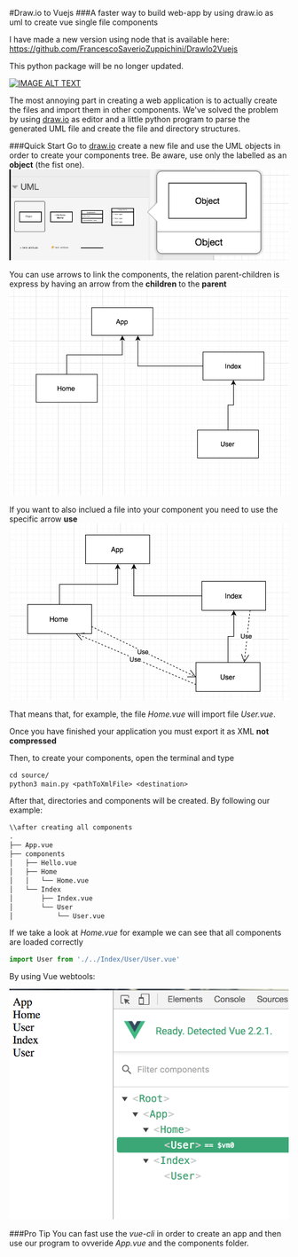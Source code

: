 
#Draw.io to Vuejs
###A faster way to build web-app by using draw.io as uml to create vue single file components

I have made a new version using node that is available here:
https://github.com/FrancescoSaverioZuppichini/DrawIo2Vuejs

This python package will be no longer updated.


[![IMAGE ALT TEXT](http://img.youtube.com/vi/CnUOb_C_n0M/0.jpg)](https://www.youtube.com/watch?v=CnUOb_C_n0M&feature=youtu.be "Video Title")

The most annoying part in creating a web application is to actually create the files and import them in other components. We've solved the problem by using [draw.io](https://www.draw.io) as editor and a little python program to parse the generated UML file and create the file and directory structures.

###Quick Start
Go to [draw.io](https://www.draw.io) create a new file and use the UML objects in order to create your components tree. Be aware, use only the labelled as an **object** (the fist one).
![alt text](https://github.com/FrancescoSaverioZuppichini/drawIoToVuejs/blob/master/images/object.png?raw=true)

You can use arrows to link the components, the relation parent-children is express by having an arrow from the **children** to the **parent**
![alt text](https://github.com/FrancescoSaverioZuppichini/drawIoToVuejs/blob/develop/images/app_drawio_2.png?raw=true)

If you want to also inclued a file into your component you need to use the specific arrow **use**
![alt text](https://github.com/FrancescoSaverioZuppichini/drawIoToVuejs/blob/develop/images/app_drawio_2.1.png?raw=True)

That means that, for example, the file *Home.vue* will import file *User.vue*.

Once you have finished your application you must export it as XML **not compressed**

Then, to create your components, open the terminal and type

```
cd source/
python3 main.py <pathToXmlFile> <destination>
```
After that, directories and components will be created. By following our example:

```
\\after creating all components
.
├── App.vue
├── components
│   ├── Hello.vue
│   ├── Home
│   │   └── Home.vue
│   └── Index
│       ├── Index.vue
│       └── User
│           └── User.vue
```

If we take a look at *Home.vue* for example we can see that all components are loaded correctly

```javascript
import User from './../Index/User/User.vue'
```

By using Vue webtools:

![alt text](https://github.com/FrancescoSaverioZuppichini/drawIoToVuejs/blob/develop/images/vueDevTool_app_drawio_2.1.png?raw=True)

###Pro Tip
You can fast use the *vue-cli* in order to create an app and then use our program to ovveride *App.vue* and the components folder.
